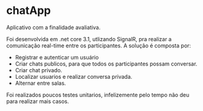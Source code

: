 # chatApp

Aplicativo com a finalidade avaliativa.

Foi desenvolvida em .net core 3.1, utlizando SignalR, pra realizar a comunicação real-time entre os participantes.
A solução é composta por:

- Registrar e autenticar um usuário
- Criar chats publicos, para que todos os participantes possam conversar.
- Criar chat privado.
- Localizar usuarios e realizar conversa privada.
- Alternar entre salas.

Foi realizados poucos testes unitarios, infelizemente pelo tempo não deu para realizar mais casos.
